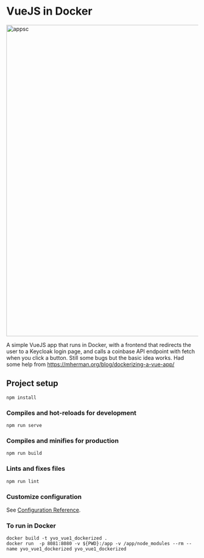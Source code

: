 # VueJS in Docker

<img width="817" alt="appsc" src="https://github.com/yvobogers/vueindocker/assets/21970585/21e16c45-c86a-447f-912b-134f5e11230d">

A simple VueJS app that runs in Docker, with a frontend that redirects the user to a Keycloak login page, and calls a coinbase API endpoint with fetch when you click a button. Still some bugs but the basic idea works. Had some help from https://mherman.org/blog/dockerizing-a-vue-app/

## Project setup
```
npm install
```

### Compiles and hot-reloads for development
```
npm run serve
```

### Compiles and minifies for production
```
npm run build
```

### Lints and fixes files
```
npm run lint
```

### Customize configuration
See [Configuration Reference](https://cli.vuejs.org/config/).

### To run in Docker
```
docker build -t yvo_vue1_dockerized .
docker run  -p 8081:8080 -v ${PWD}:/app -v /app/node_modules --rm --name yvo_vue1_dockerized yvo_vue1_dockerized
```
